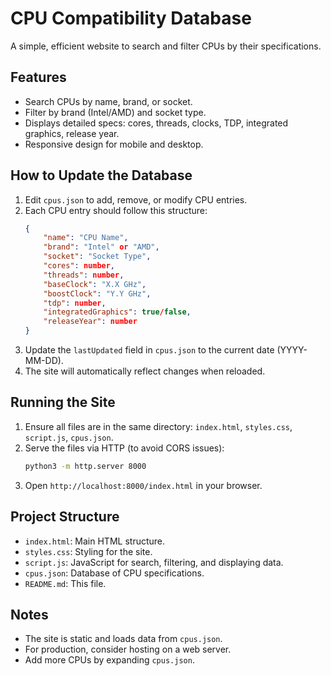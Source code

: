 # CPU Compatibility Database

A simple, efficient website to search and filter CPUs by their specifications.

## Features

- Search CPUs by name, brand, or socket.
- Filter by brand (Intel/AMD) and socket type.
- Displays detailed specs: cores, threads, clocks, TDP, integrated graphics, release year.
- Responsive design for mobile and desktop.

## How to Update the Database

1. Edit `cpus.json` to add, remove, or modify CPU entries.
2. Each CPU entry should follow this structure:
   ```json
   {
       "name": "CPU Name",
       "brand": "Intel" or "AMD",
       "socket": "Socket Type",
       "cores": number,
       "threads": number,
       "baseClock": "X.X GHz",
       "boostClock": "Y.Y GHz",
       "tdp": number,
       "integratedGraphics": true/false,
       "releaseYear": number
   }
   ```
3. Update the `lastUpdated` field in `cpus.json` to the current date (YYYY-MM-DD).
4. The site will automatically reflect changes when reloaded.

## Running the Site

1. Ensure all files are in the same directory: `index.html`, `styles.css`, `script.js`, `cpus.json`.
2. Serve the files via HTTP (to avoid CORS issues):
   ```bash
   python3 -m http.server 8000
   ```
3. Open `http://localhost:8000/index.html` in your browser.

## Project Structure

- `index.html`: Main HTML structure.
- `styles.css`: Styling for the site.
- `script.js`: JavaScript for search, filtering, and displaying data.
- `cpus.json`: Database of CPU specifications.
- `README.md`: This file.

## Notes

- The site is static and loads data from `cpus.json`.
- For production, consider hosting on a web server.
- Add more CPUs by expanding `cpus.json`.
